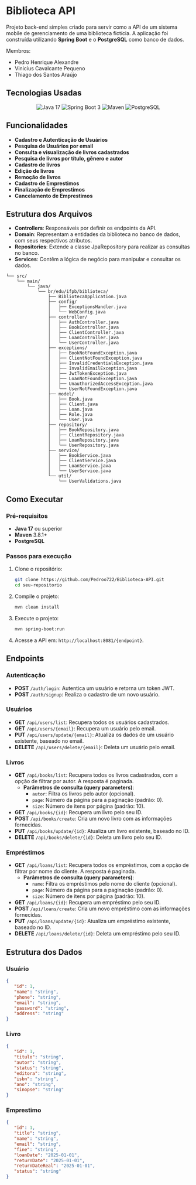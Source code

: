 # Biblioteca API

Projeto back-end simples criado para servir como a API de um sistema mobile de gerenciamento de uma biblioteca fictícia. A aplicação foi construída utilizando **Spring Boot** e o **PostgreSQL** como banco de dados.

Membros:
- Pedro Henrique Alexandre
- Vinicius Cavalcante Pequeno
- Thiago dos Santos Araújo

## Tecnologias Usadas

<div align="center">

![Java 17](https://img.shields.io/badge/Java-ED8B00?style=for-the-badge&logo=openjdk&logoColor=white)
![Spring Boot 3](https://img.shields.io/badge/Spring-6DB33F?style=for-the-badge&logo=spring&logoColor=white)
![Maven](https://img.shields.io/badge/Maven-C71A36?style=for-the-badge&logo=apache-maven&logoColor=white)
![PostgreSQL](https://img.shields.io/badge/PostgreSQL-%23316192.svg?style=for-the-badge&logo=postgresql&logoColor=white)

</div>

## Funcionalidades

- **Cadastro e Autenticação de Usuários**
- **Pesquisa de Usuários por email**
- **Consulta e visualização de livros cadastrados**
- **Pesquisa de livros por título, gênero e autor**
- **Cadastro de livros**
- **Edição de livros**
- **Remoção de livros**
- **Cadastro de Emprestimos**
- **Finalização de Emprestimos**
- **Cancelamento de Emprestimos**

## Estrutura dos Arquivos

- **Controllers**: Responsáveis por definir os endpoints da API.
- **Domain**: Representam a entidades da biblioteca no banco de dados, com seus respectivos atributos.
- **Repositories**: Extende a classe JpaRepository para realizar as consultas no banco.
- **Services**: Contêm a lógica de negócio para manipular e consultar os dados.

```
└── src/
    └── main/
        └── java/
            └── br/edu/ifpb/biblioteca/
                ├── BibliotecaApplication.java
                ├── config/
                │   ├── ExceptionsHandler.java
                │   └── WebConfig.java
                ├── controller/
                │   ├── AuthController.java
                │   ├── BookController.java
                │   ├── ClientController.java
                │   ├── LoanController.java
                │   └── UserController.java
                ├── exceptions/
                │   ├── BookNotFoundException.java
                │   ├── ClientNotFoundException.java
                │   ├── InvalidCredentialsException.java
                │   ├── InvalidEmailException.java
                │   ├── JwtTokenException.java
                │   ├── LoanNotFoundException.java
                │   ├── UnauthorizedAccessException.java
                │   └── UserNotFoundException.java
                ├── model/
                │   ├── Book.java
                │   ├── Client.java
                │   ├── Loan.java
                │   ├── Role.java
                │   └── User.java
                ├── repository/
                │   ├── BookRepository.java
                │   ├── ClientRepository.java
                │   ├── LoanRepository.java
                │   └── UserRepository.java
                ├── service/
                │   ├── BookService.java
                │   ├── ClientService.java
                │   ├── LoanService.java
                │   └── UserService.java
                └── util/
                    └── UserValidations.java
```

## Como Executar
### Pré-requisitos

- **Java 17** ou superior
- **Maven** 3.8.1+
- **PostgreSQL**

### Passos para execução

1. Clone o repositório:
   ```bash
   git clone https://github.com/Pedroo722/Biblioteca-API.git
   cd seu-repositorio
   ```

2. Compile o projeto:
   ```bash
   mvn clean install
   ```

3. Execute o projeto:
   ```bash
   mvn spring-boot:run
   ```

4. Acesse a API em: `http://localhost:8081/{endpoint}`.

## Endpoints

### Autenticação
- **POST** `/auth/login`: Autentica um usuário e retorna um token JWT.
- **POST** `/auth/signup`: Realiza o cadastro de um novo usuário.

### Usuários
- **GET** `/api/users/list`: Recupera todos os usuários cadastrados.
- **GET** `/api/users/{email}`: Recupera um usuário pelo email.
- **PUT** `/api/users/update/{email}`: Atualiza os dados de um usuário existente, baseado no email.
- **DELETE** `/api/users/delete/{email}`: Deleta um usuário pelo email.

### Livros
- **GET** `/api/books/list`: Recupera todos os livros cadastrados, com a opção de filtrar por autor. A resposta é paginada.
  - **Parâmetros de consulta (query parameters)**:
    - `autor`: Filtra os livros pelo autor (opcional).
    - `page`: Número da página para a paginação (padrão: 0).
    - `size`: Número de itens por página (padrão: 10).
- **GET** `/api/books/{id}`: Recupera um livro pelo seu ID.
- **POST** `/api/books/create`: Cria um novo livro com as informações fornecidas.
- **PUT** `/api/books/update/{id}`: Atualiza um livro existente, baseado no ID.
- **DELETE** `/api/books/delete/{id}`: Deleta um livro pelo seu ID.

### Empréstimos
- **GET** `/api/loans/list`: Recupera todos os empréstimos, com a opção de filtrar por nome do cliente. A resposta é paginada.
  - **Parâmetros de consulta (query parameters)**:
    - `name`: Filtra os empréstimos pelo nome do cliente (opcional).
    - `page`: Número da página para a paginação (padrão: 0).
    - `size`: Número de itens por página (padrão: 10).
- **GET** `/api/loans/{id}`: Recupera um empréstimo pelo seu ID.
- **POST** `/api/loans/create`: Cria um novo empréstimo com as informações fornecidas.
- **PUT** `/api/loans/update/{id}`: Atualiza um empréstimo existente, baseado no ID.
- **DELETE** `/api/loans/delete/{id}`: Deleta um empréstimo pelo seu ID.


## Estrutura dos Dados

### Usuário

```json
{
   "id": 1,
   "name": "string",
   "phone": "string",
   "email": "string",
   "password": "string",
   "address": "string"
}
```

### Livro

```json
{
   "id": 1,
   "titulo": "string",
   "autor": "string",
   "status": "string",
   "editora": "string",
   "isbn": "string",
   "ano": "string",
   "sinopse": "string"
}
```

### Emprestimo

```json
{
   "id": 1,
   "title": "string",
   "name": "string",
   "email": "string",
   "fine": "string",
   "loanDate": "2025-01-01",
   "returnDate": "2025-01-01",
   "returnDateReal": "2025-01-01",
   "status": "string"
}
```

